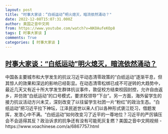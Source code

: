 ```yaml
---
layout: post
title: "时事大家谈：“白纸运动”明火熄灭，暗流依然涌动？"
date: 2022-12-08T15:07:31.000Z
author: 美国之音中文网
from: https://www.youtube.com/watch?v=NKOAufeKOp8
tags: [ 时事大家谈 ]
comments: True
categories: [ 时事大家谈 ]
---
```

<!--1670512051000-->
[时事大家谈：“白纸运动”明火熄灭，暗流依然涌动？](https://www.youtube.com/watch?v=NKOAufeKOp8)
------

<div>
中国各主要城市和大学发生的抗议习近平动态清零政策的“白纸运动”逐渐平息，但其惊人的效果和深远的影响已经彰显。在动态清零松绑已成不可逆转的大趋势中，最近几天又有近十所大学发生群体抗议事件，敦促校方结束校园封控，允许自由返乡，并仿效“白纸运动”的口号模式，要求校领导“下台”。另一方面，海外留学生的接力抗议活动方兴未艾，深刻改变了以往留学生社团一片“粉红”的政治生态。“白纸运动”把习近平拉下神坛，江泽民逝世以来人们以各种形式褒江贬习，借题发挥，发泄心中不满。“白纸运动”如何改变习了近平的一尊地位？习近平的严厉镇压会不会适得其反？政治诉求的抗争还有没有可能死灰复燃？美国之音中文网视频 - https://www.voachinese.com/a/6867757.html
</div>
